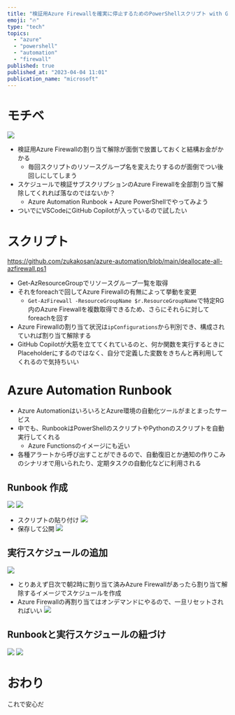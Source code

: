 ```yaml
---
title: "検証用Azure Firewallを確実に停止するためのPowerShellスクリプト with GitHub Copilot"
emoji: "🔥"
type: "tech"
topics:
  - "azure"
  - "powershell"
  - "automation"
  - "firewall"
published: true
published_at: "2023-04-04 11:01"
publication_name: "microsoft"
---
```


# モチベ
![](https://storage.googleapis.com/zenn-user-upload/999cce8a84b1-20230404.png)
-  検証用Azure Firewallの割り当て解除が面倒で放置しておくと結構お金がかかる
	-  毎回スクリプトのリソースグループ名を変えたりするのが面倒でつい後回しにしてしまう
-  スケジュールで検証サブスクリプションのAzure Firewallを全部割り当て解除してくれれば落なのではないか？
	-  Azure Automation Runbook + Azure PowerShellでやってみよう
- ついでにVSCodeにGitHub Copilotが入っているので試したい


# スクリプト
https://github.com/zukakosan/azure-automation/blob/main/deallocate-all-azfirewall.ps1

- Get-AzResourceGroupでリソースグループ一覧を取得
- それをforeachで回してAzure Firewallの有無によって挙動を変更
	- `Get-AzFirewall -ResourceGroupName $r.ResourceGroupName`で特定RG内のAzure Firewallを複数取得できるため、さらにそれらに対してforeachを回す
- Azure Firewallの割り当て状況は`ipConfigurations`から判別でき、構成されていれば割り当て解除する
- GitHub Copilotが大筋を立ててくれているのと、何か関数を実行するときにPlaceholderにするのではなく、自分で定義した変数をきちんと再利用してくれるので気持ちいい

# Azure Automation Runbook
- Azure AutomationはいろいろとAzure環境の自動化ツールがまとまったサービス
- 中でも、RunbookはPowerShellのスクリプトやPythonのスクリプトを自動実行してくれる
	- Azure Functionsのイメージにも近い
- 各種アラートから呼び出すことができるので、自動復旧とか通知の作りこみのシナリオで用いられたり、定期タスクの自動化などに利用される

## Runbook 作成
![](https://storage.googleapis.com/zenn-user-upload/a9217e013915-20230404.png)
![](https://storage.googleapis.com/zenn-user-upload/dbad71cea5f5-20230404.png)
- スクリプトの貼り付け
![](https://storage.googleapis.com/zenn-user-upload/01381da7750c-20230404.png)
- 保存して公開
![](https://storage.googleapis.com/zenn-user-upload/67ce79bc5342-20230404.png)

## 実行スケジュールの追加
![](https://storage.googleapis.com/zenn-user-upload/0856fa88c072-20230404.png)
- とりあえず日次で朝2時に割り当て済みAzure Firewallがあったら割り当て解除するイメージでスケジュールを作成
- Azure Firewallの再割り当てはオンデマンドにやるので、一旦リセットされればいい
![](https://storage.googleapis.com/zenn-user-upload/06df728f317b-20230404.png)

## Runbookと実行スケジュールの紐づけ
![](https://storage.googleapis.com/zenn-user-upload/55a1edc912ff-20230404.png)
![](https://storage.googleapis.com/zenn-user-upload/ce0ba26f2cec-20230404.png)


# おわり
これで安心だ